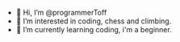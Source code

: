 - 👋 Hi, I’m @programmerToff
- 👀 I’m interested in coding, chess and climbing. 
- 🌱 I’m currently learning coding, i'm a beginner.

<!---
programmerToff/programmerToff is a ✨ special ✨ repository because its `README.md` (this file) appears on your GitHub profile.
You can click the Preview link to take a look at your changes.
--->
